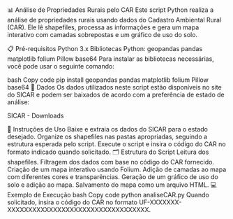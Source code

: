 📊 Análise de Propriedades Rurais pelo CAR
Este script Python realiza a análise de propriedades rurais usando dados do Cadastro Ambiental Rural (CAR). Ele lê shapefiles, processa as informações e gera um mapa interativo com camadas sobrepostas e um gráfico de uso do solo.


📋 Pré-requisitos
Python 3.x
Bibliotecas Python:
geopandas
pandas
matplotlib
folium
Pillow
base64
Para instalar as bibliotecas necessárias, você pode usar o seguinte comando:

bash
Copy code
pip install geopandas pandas matplotlib folium Pillow base64
📁 Dados
Os dados utilizados neste script estão disponíveis no site do SICAR e podem ser baixados de acordo com a preferência de estado de análise:

SICAR - Downloads

🚀 Instruções de Uso
Baixe e extraia os dados do SICAR para o estado desejado.
Organize os shapefiles nas pastas apropriadas, seguindo a estrutura esperada pelo script.
Execute o script e insira o código do CAR no formato indicado quando solicitado.
🗂️ Estrutura do Script
Leitura dos shapefiles.
Filtragem dos dados com base no código do CAR fornecido.
Criação de um mapa interativo usando Folium.
Adição de camadas ao mapa com diferentes cores e transparências.
Geração de um gráfico de uso do solo e adição ao mapa.
Salvamento do mapa como um arquivo HTML.
💻 Exemplo de Execução
bash
Copy code
python analiseCAR.py
Quando solicitado, insira o código do CAR no formato UF-XXXXXXX-XXXXXXXXXXXXXXXXXXXXXXXXXXXXXXXXXX.
